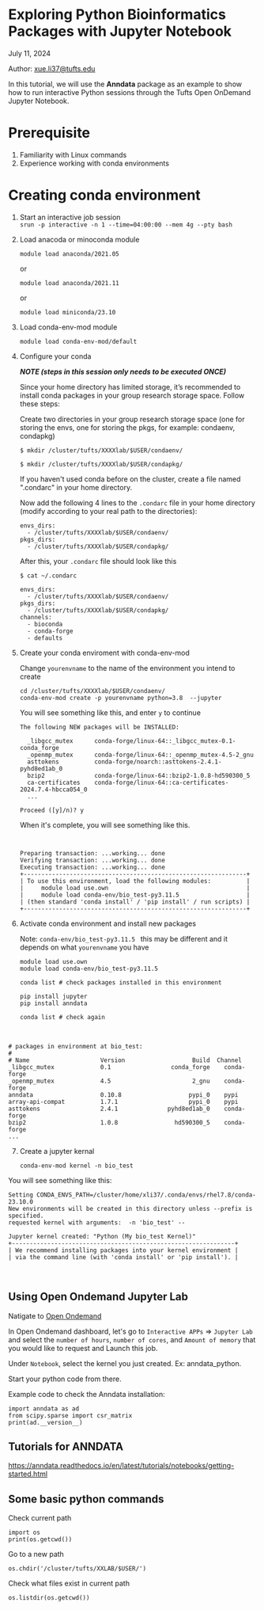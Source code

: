 # Exploring Python Bioinformatics Packages with Jupyter Notebook



July 11, 2024

Author: xue.li37@tufts.edu



In this tutorial, we will use the **Anndata** package as an example to show how to run interactive Python sessions through the Tufts Open OnDemand Jupyter Notebook.

## 

# Prerequisite

1. Familiarity with Linux commands
2. Experience working with conda environments



# Creating conda environment

1. Start an interactive job session          
    `srun -p interactive -n 1 --time=04:00:00 --mem 4g --pty bash`      

2. Load anacoda or minoconda module

    `module load anaconda/2021.05`

   or

    `module load anaconda/2021.11` 

   or

   `module load miniconda/23.10`  

3. Load conda-env-mod module

   `module load conda-env-mod/default`

4. Configure your conda    

   ***NOTE (steps in this session only needs to be executed ONCE)***

   Since your home directory has limited storage, it’s recommended to install conda packages in your group research storage space. Follow these steps:

   Create two directories in your group research storage space (one for storing the envs, one for storing the pkgs, for example: condaenv, condapkg)

   `$ mkdir /cluster/tufts/XXXXlab/$USER/condaenv/`

   `$ mkdir /cluster/tufts/XXXXlab/$USER/condapkg/`

   If you haven't used conda before on the cluster, create a file named ".condarc" in your home directory. 

   Now add the following 4 lines to the `.condarc` file in your home directory (modify according to your real path to the directories):

   ```
   envs_dirs:
     - /cluster/tufts/XXXXlab/$USER/condaenv/
   pkgs_dirs:
     - /cluster/tufts/XXXXlab/$USER/condapkg/
   ```

   After this, your `.condarc` file should look like this

   `$ cat ~/.condarc`

   ```
   envs_dirs:
     - /cluster/tufts/XXXXlab/$USER/condaenv/
   pkgs_dirs:
     - /cluster/tufts/XXXXlab/$USER/condapkg/
   channels:
     - bioconda
     - conda-forge
     - defaults
   ```

5. Create your conda enviroment with conda-env-mod

   Change `yourenvname` to the name of the environment you intend to create

   ```
   cd /cluster/tufts/XXXXlab/$USER/condaenv/
   conda-env-mod create -p yourenvname python=3.8  --jupyter
   ```

   

   You will see something like this, and enter `y` to continue

   ```
   The following NEW packages will be INSTALLED:
   
     _libgcc_mutex      conda-forge/linux-64::_libgcc_mutex-0.1-conda_forge 
     _openmp_mutex      conda-forge/linux-64::_openmp_mutex-4.5-2_gnu 
     asttokens          conda-forge/noarch::asttokens-2.4.1-pyhd8ed1ab_0 
     bzip2              conda-forge/linux-64::bzip2-1.0.8-hd590300_5 
     ca-certificates    conda-forge/linux-64::ca-certificates-2024.7.4-hbcca054_0 
     ...
   
   Proceed ([y]/n)? y
   ```

   

   When it's complete, you will see something like this. 

   ```
   
   
   Preparing transaction: ...working... done
   Verifying transaction: ...working... done
   Executing transaction: ...working... done
   +---------------------------------------------------------------+
   | To use this environment, load the following modules:          |
   |     module load use.own                                       |
   |     module load conda-env/bio_test-py3.11.5                   |
   | (then standard 'conda install' / 'pip install' / run scripts) |
   +---------------------------------------------------------------+
   ```

   

6. Activate conda environment and install new packages

   Note: `conda-env/bio_test-py3.11.5 ` this may be different and it depends on what `yourenvname` you have

   ```
   module load use.own 
   module load conda-env/bio_test-py3.11.5 
   
   conda list # check packages installed in this environment
   
   pip install jupyter
   pip install anndata
   
   conda list # check again
   ```

​	

```
# packages in environment at bio_test:
#
# Name                    Version                   Build  Channel
_libgcc_mutex             0.1                 conda_forge    conda-forge
_openmp_mutex             4.5                       2_gnu    conda-forge
anndata                   0.10.8                   pypi_0    pypi
array-api-compat          1.7.1                    pypi_0    pypi
asttokens                 2.4.1              pyhd8ed1ab_0    conda-forge
bzip2                     1.0.8                hd590300_5    conda-forge
...
```



7. Create a jupyter kernal

   ```conda-env-mod kernel -n bio_test```

You will see something like this:     

```
Setting CONDA_ENVS_PATH=/cluster/home/xli37/.conda/envs/rhel7.8/conda-23.10.0
New environments will be created in this directory unless --prefix is specified.
requested kernel with arguments:  -n 'bio_test' --

Jupyter kernel created: "Python (My bio_test Kernel)"
+---------------------------------------------------------------+
| We recommend installing packages into your kernel environment |
| via the command line (with 'conda install' or 'pip install'). |
```





​	

## Using Open Ondemand Jupyter Lab

Natigate to [Open Ondemand](https://ondemand.pax.tufts.edu/)

In Open Ondemand dashboard, let's go to `Interactive APPs` => `Jupyter Lab` and select the `number of hours`,  `number of cores`, and `Amount of memory` that you would like to request and Launch this job. 



Under `Notebook`, select the kernel you just created. Ex: anndata_python. 

Start your python code from there. 



Example code to check the Anndata installation:

```
import anndata as ad
from scipy.sparse import csr_matrix
print(ad.__version__)
```



## Tutorials for ANNDATA

https://anndata.readthedocs.io/en/latest/tutorials/notebooks/getting-started.html







## Some basic python commands

Check current path

```
import os
print(os.getcwd())
```



Go to a new path

```
os.chdir('/cluster/tufts/XXLAB/$USER/')
```



Check what files exist in current path

```
os.listdir(os.getcwd())
```



